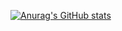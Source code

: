 [![Anurag's GitHub stats](https://github-readme-stats.vercel.app/api?username=yohansrimal)](https://github.com/anuraghazra/github-readme-stats)

<!---
yohansrimal/yohansrimal is a ✨ special ✨ repository because its `README.md` (this file) appears on your GitHub profile.
You can click the Preview link to take a look at your changes.
--->
